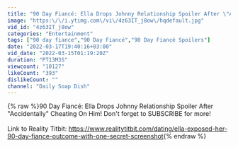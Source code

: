```yaml
---
title: "90 Day Fiancé: Ella Drops Johnny Relationship Spoiler After \"Accidentally\" Cheating On Him!"
image: "https:\/\/i.ytimg.com\/vi\/4z63IT_j8ow\/hqdefault.jpg"
vid_id: "4z63IT_j8ow"
categories: "Entertainment"
tags: ["90 day fiance","90 Day Fiancé","90 Day Fiancé Spoilers"]
date: "2022-03-17T19:40:16+03:00"
vid_date: "2022-03-15T01:19:20Z"
duration: "PT13M3S"
viewcount: "10127"
likeCount: "393"
dislikeCount: ""
channel: "Daily Soap Dish"
---
```

{% raw %}90 Day Fiancé: Ella Drops Johnny Relationship Spoiler After &quot;Accidentally&quot; Cheating On Him! Don't forget to SUBSCRIBE for more!<br /><br />Link to Reality Titbit: <a rel="nofollow" target="blank" href="https://www.realitytitbit.com/dating/ella-exposed-her-90-day-fiance-outcome-with-one-secret-screenshot">https://www.realitytitbit.com/dating/ella-exposed-her-90-day-fiance-outcome-with-one-secret-screenshot</a>{% endraw %}
